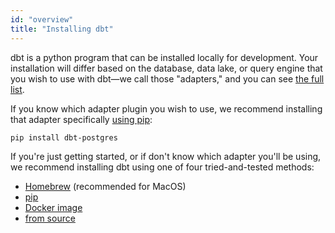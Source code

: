 ```yaml
---
id: "overview"
title: "Installing dbt"
---
```


dbt is a python program that can be installed locally for development. Your installation will differ based on the database, data lake, or query engine that you wish to use with dbt—we call those "adapters," and you can see [the full list](available-adapters).

If you know which adapter plugin you wish to use, we recommend installing that adapter specifically [using pip](install/pip#install-a-specific-adapter):

```
pip install dbt-postgres
```

If you're just getting started, or if don't know which adapter you'll be using, we recommend installing dbt using one of four tried-and-tested methods:

- [Homebrew](install/homebrew) (recommended for MacOS)
- [pip](install/pip)
- [Docker image](install/docker)
- [from source](install/from-source)
